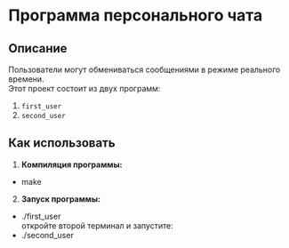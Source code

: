 # Программа персонального чата  

## Описание    
Пользователи могут обмениваться сообщениями в режиме реального времени.  
Этот проект состоит из двух программ:  

1. `first_user`   
2. `second_user`  

## Как использовать    

1. **Компиляция программы:**    
- make    

2. **Запуск программы:**    
- ./first_user  
откройте второй терминал и запустите:  
- ./second_user   

